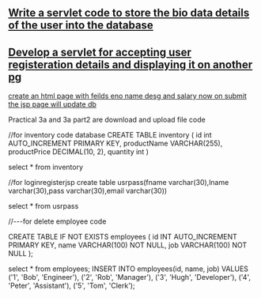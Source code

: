 [Write a servlet code to store the bio data details of the user into the database](./Biodata_details.zip)
-
[Develop a servlet for accepting user registeration details and displaying it on another pg](./JSPRegistrationValidation.zip)
-
[create an html page with feilds eno name desg and salary now on submit the jsp page will update db](./emp_jsp_db.zip)













Practical 3a and 3a part2 are download and upload file code


//for inventory code database
CREATE TABLE inventory (
    id int AUTO_INCREMENT PRIMARY KEY,
    productName VARCHAR(255),
    productPrice DECIMAL(10, 2),
    quantity int
)

select * from inventory


//for loginregisterjsp
create table usrpass(fname varchar(30),lname varchar(30),pass varchar(30),email varchar(30))

select * from usrpass


//---for delete employee code

CREATE TABLE IF NOT EXISTS employees (
    id INT AUTO_INCREMENT PRIMARY KEY,
    name VARCHAR(100) NOT NULL,
    job VARCHAR(100) NOT NULL
);

select * from employees;
INSERT INTO employees(id, name, job) VALUES 
('1', 'Bob', 'Engineer'), 
('2', 'Rob', 'Manager'), 
('3', 'Hugh', 'Developer'),
('4', 'Peter', 'Assistant'), 
('5', 'Tom', 'Clerk');
